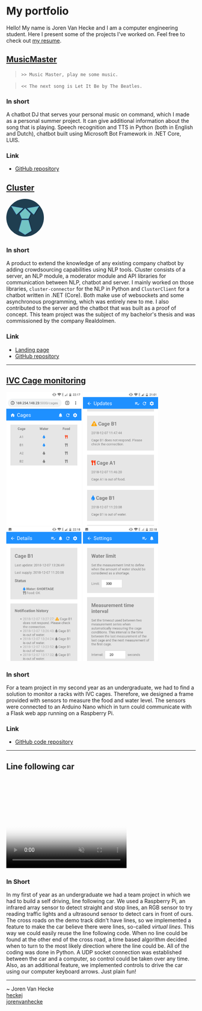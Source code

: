 <script src="https://kit.fontawesome.com/9876e57033.js" crossorigin="anonymous"></script>

# My portfolio

Hello! My name is Joren Van Hecke and I am a computer engineering student. Here I present some of the projects I've worked on.
Feel free to check out [my resume](Van_Hecke_Joren_resume.pdf).

## [MusicMaster](https://github.com/heckej/Music-master)

> `>> Music Master, play me some music.`

> `<< The next song is Let It Be by The Beatles.`

### In short

A chatbot DJ that serves your personal music on command, which I made as a personal summer project. It can give additional information about the song that is playing. Speech recognition and TTS in Python (both in English and Dutch), chatbot built using Microsoft Bot Framework in .NET Core, LUIS.

### Link

- <i class="fab fa-github"></i> [GitHub repository](https://github.com/heckej/Music-master)

## [Cluster](https://heckej.github.io/P-O-Entrepreneurship-Team-A-ClusterConnector/)

<img src="cluster.png" height="100px" style="border-radius: 50%;" />

### In short

A product to extend the knowledge of any existing company chatbot by adding crowdsourcing capabilities using NLP tools. Cluster consists of a server, an NLP module, a moderator module and API libraries for communication between NLP, chatbot and server. I mainly worked on those libraries, `cluster-connector` for the NLP in Python and `ClusterClient` for a chatbot written in .NET (Core). Both make use of websockets and some asynchronous programming, which was entirely new to me. I also contributed to the server and the chatbot that was built as a proof of concept. This team project was the subject of my bachelor's thesis and was commissioned by the company Realdolmen.

### Link

- <i class="fab fa-black-tie"></i> [Landing page](https://heckej.github.io/P-O-Entrepreneurship-Team-A-ClusterConnector/)
- <i class="fab fa-github"></i> [GitHub repository](https://github.com/heckej/P-O-Entrepreneurship-Team-A-code)

* * *

## [IVC Cage monitoring](https://github.com/heckej/IVC-Monitoring)

<p float="left">
  <a href="ivc_app/webapp_1.png"><img src="ivc_app/webapp_1.png" width="200" /></a>
  <a href="ivc_app/webapp_2.png"><img src="ivc_app/webapp_2.png" width="200" /></a>
  <a href="ivc_app/webapp_3.png"><img src="ivc_app/webapp_3.png" width="200" /></a>
  <a href="ivc_app/webapp_4.png"><img src="ivc_app/webapp_4.png" width="200" /></a>
</p>

### In short

For a team project in my second year as an undergraduate, we had to find a solution
to monitor a racks with IVC cages. Therefore, we designed a frame provided with
sensors to measure the food and water level. The sensors were connected to an
Arduino Nano which in turn could communicate with a Flask web app running on a
Raspberry Pi.

### Link

- <i class="fab fa-github"></i> [GitHub code repository](https://github.com/heckej/IVC-Monitoring)

* * *

## Line following car

<video controls="true" muted poster="po2_linefollower.jpg" height="240" width="320">
  <source src="po2_linefollower.mp4" type="video/mp4" />
</video>

### In Short

In my first of year as an undergraduate we had a team project in which we had
to build a self driving, line following car. We used a Raspberry Pi, an infrared
array sensor to detect straight and stop lines, an RGB sensor to try reading traffic lights and
a ultrasound sensor to detect cars in front of ours. The cross roads on the
demo track didn't have lines, so we implemented a feature to make the car believe
there were lines, so-called  _virtual lines_. This way we could easily reuse the
line following code. When no line could be found at the
other end of the cross road, a time based algorithm decided when to turn to the
most likely direction where the line could be. All of the coding was done in Python.
A UDP socket connection was established between the car and a computer, so
control could be taken over any time. Also, as an additional feature, we implemented
controls to drive the car using our computer keyboard arrows. Just plain fun!

* * *
~ Joren Van Hecke  
<i class="fab fa-github"></i> [heckej](https://github.com/heckej/)  
<i class="fab fa-linkedin"></i> [jorenvanhecke](https://www.linkedin.com/in/jorenvanhecke/)
